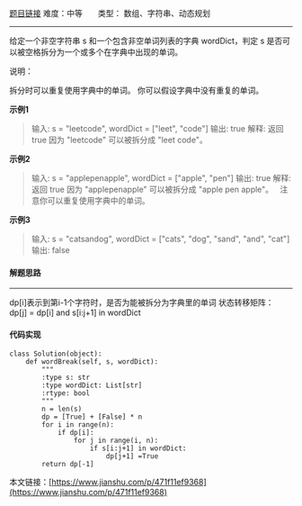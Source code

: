  [题目链接](https://leetcode-cn.com/problems/word-break/)
难度：中等          &nbsp;&nbsp;&nbsp;&nbsp;&nbsp;&nbsp;类型：  数组、字符串、动态规划
***
 给定一个非空字符串 s 和一个包含非空单词列表的字典 wordDict，判定 s 是否可以被空格拆分为一个或多个在字典中出现的单词。

说明：

拆分时可以重复使用字典中的单词。
你可以假设字典中没有重复的单词。

 
 
**示例1**
> 输入: s = "leetcode", wordDict = ["leet", "code"]
输出: true
解释: 返回 true 因为 "leetcode" 可以被拆分成 "leet code"。

 **示例2**
> 输入: s = "applepenapple", wordDict = ["apple", "pen"]
输出: true
解释: 返回 true 因为 "applepenapple" 可以被拆分成 "apple pen apple"。
     注意你可以重复使用字典中的单词。

  **示例3**
> 输入: s = "catsandog", wordDict = ["cats", "dog", "sand", "and", "cat"]
输出: false

#### 解题思路
***
 dp[i]表示到第i-1个字符时，是否为能被拆分为字典里的单词
状态转移矩阵：
dp[j] = dp[i] and s[i:j+1] in wordDict



#### 代码实现
```
class Solution(object):
    def wordBreak(self, s, wordDict):
        """
        :type s: str
        :type wordDict: List[str]
        :rtype: bool
        """
        n = len(s)
        dp = [True] + [False] * n
        for i in range(n):
            if dp[i]:
                for j in range(i, n):
                    if s[i:j+1] in wordDict:
                        dp[j+1] =True
        return dp[-1]
```

本文链接：[https://www.jianshu.com/p/471f11ef9368](https://www.jianshu.com/p/471f11ef9368)
